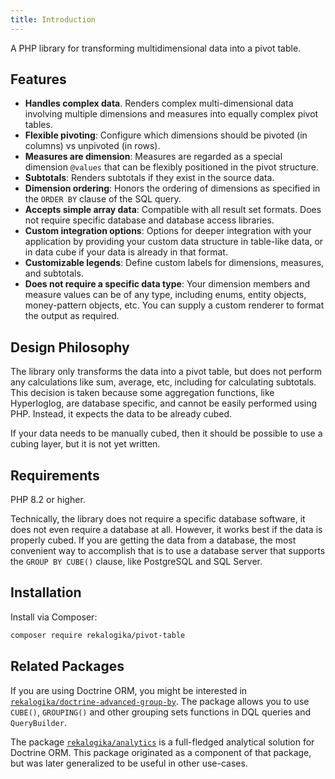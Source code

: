 ```yaml
---
title: Introduction
---
```


A PHP library for transforming multidimensional data into a pivot table.

## Features

* **Handles complex data**. Renders complex multi-dimensional data involving
  multiple dimensions and measures into equally complex pivot tables.
* **Flexible pivoting**: Configure which dimensions should be pivoted (in
  columns) vs unpivoted (in rows).
* **Measures are dimension**: Measures are regarded as a special dimension
  `@values` that can be flexibly positioned in the pivot structure.
* **Subtotals**: Renders subtotals if they exist in the source data.
* **Dimension ordering**: Honors the ordering of dimensions as specified in the
  `ORDER BY` clause of the SQL query.
* **Accepts simple array data**: Compatible with all result set formats. Does
  not require specific database and database access libraries.
* **Custom integration options**: Options for deeper integration with your
  application by providing your custom data structure in table-like data, or in
  data cube if your data is already in that format.
* **Customizable legends**: Define custom labels for dimensions, measures, and
  subtotals.
* **Does not require a specific data type**: Your dimension members and measure
  values can be of any type, including enums, entity objects, money-pattern
  objects, etc. You can supply a custom renderer to format the output as
  required.

## Design Philosophy

The library only transforms the data into a pivot table, but does not perform
any calculations like sum, average, etc, including for calculating subtotals.
This decision is taken because some aggregation functions, like Hyperloglog, are
database specific, and cannot be easily performed using PHP. Instead, it expects
the data to be already cubed.

If your data needs to be manually cubed, then it should be possible to use a
cubing layer, but it is not yet written.

## Requirements

PHP 8.2 or higher.

Technically, the library does not require a specific database software, it does
not even require a database at all. However, it works best if the data is
properly cubed. If you are getting the data from a database, the most convenient
way to accomplish that is to use a database server that supports the `GROUP BY
CUBE()` clause, like PostgreSQL and SQL Server.

## Installation

Install via Composer:

```bash
composer require rekalogika/pivot-table
```

## Related Packages

If you are using Doctrine ORM, you might be interested in
[`rekalogika/doctrine-advanced-group-by`](/doctrine-advanced-group-by). The
package allows you to use `CUBE()`, `GROUPING()` and other grouping sets
functions in DQL queries and `QueryBuilder`.

The package [`rekalogika/analytics`](https://rekalogika.dev/analytics) is a
full-fledged analytical solution for Doctrine ORM. This package originated as a
component of that package, but was later generalized to be useful in other
use-cases.